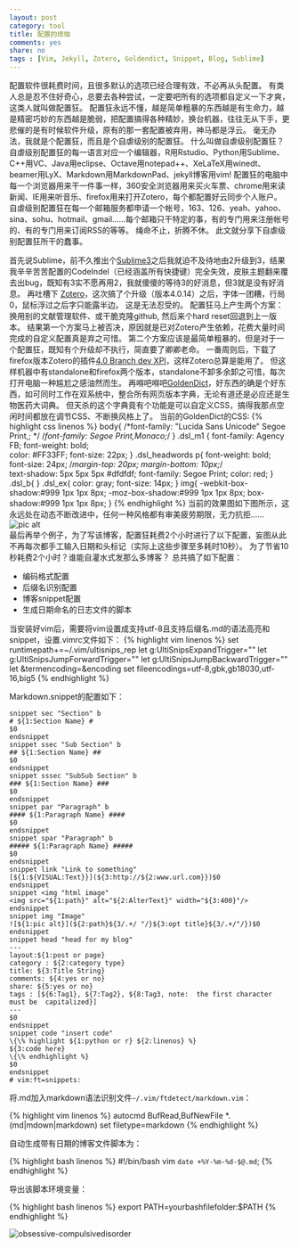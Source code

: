 ```yaml
---
layout: post
category: tool
title: 配置的烦恼
comments: yes
share: no
tags : [Vim, Jekyll, Zotero, Goldendict, Snippet, Blog, Sublime]
---
```


配置软件很耗费时间，且很多默认的选项已经合理有效，不必再从头配置。
有类人总是忍不住好奇心，总要去各种尝试，一定要吧所有的选项都自定义一下才爽，这类人就叫做配置狂。
配置狂永远不懂，越是简单粗暴的东西越是有生命力，越是精密巧妙的东西越是脆弱，把配置搞得各种精妙，换台机器，往往无从下手，更悲催的是有时候软件升级，原有的那一套配置被弃用，神马都是浮云。
毫无办法，我就是个配置狂，而且是个自虐级别的配置狂。
什么叫做自虐级别配置狂？
自虐级别配置狂的每一语言对应一个编辑器，R用Rstudio、Python用Sublime、C++用VC、Java用eclipse、Octave用notepad++、XeLaTeX用winedt、beamer用LyX、Markdown用MarkdownPad、jekyll博客用vim!
配置狂的电脑中每一个浏览器用来干一件事一样，360安全浏览器用来买火车票、chrome用来读新闻、IE用来听音乐、firefox用来打开Zotero，每个都配置好云同步个人账户。
自虐级别配置狂在每一个邮箱服务都申请一个帐号，163、126、yeah、yahoo、sina、sohu、hotmail、gmail……每个邮箱只干特定的事，有的专门用来注册帐号的、有的专门用来订阅RSS的等等。
绳命不止，折腾不休。
此文就分享下自虐级别配置狂所干的蠢事。

首先说Sublime，前不久推出个[Sublime3](http://www.sublimetext.com/)之后我就迫不及待地由2升级到3，结果我辛辛苦苦配置的CodeIndel（已经涵盖所有快捷键）完全失效，皮肤主题翻来覆去出bug，既知有3实不愿再用2，我就傻傻的等待3的好消息，但3就是没有好消息。
再吐槽下 [Zotero](http://www.zotero.org/)，这次搞了个升级（版本4.0.14）之后，字体一团糟，行局0，鼠标浮过之后字只能露半边。
这是无法忍受的。
配置狂马上产生两个方案：换用别的文献管理软件、或干脆克隆github, 然后来个hard reset回退到上一版本。
结果第一个方案马上被否决，原因就是已对Zotero产生依赖，花费大量时间完成的自定义配置真是弃之可惜。
第二个方案应该是最简单粗暴的，但是对于一个配置狂，既知有个升级却不执行，简直要了卿卿老命。
一番周则后，下载了firefox版本Zotero的插件[4.0 Branch dev XPI](https://forums.zotero.org/discussion/33123/line-height-not-adjusting-to-font-size-changes-in-standalone-update-v4014/)，这样Zotero总算是能用了。
但这样机器中有standalone和firefox两个版本，standalone不卸多余卸之可惜，每次打开电脑一种尴尬之感油然而生。
再嘚吧嘚吧[GoldenDict](http://goldendict.org/)，好东西的确是个好东西，如可同时工作在双系统中，整合所有网页版本字典，无论有道还是必应还是生物医药大词典。
但天杀的这个字典竟有个功能是可以自定义CSS，搞得我那点空闲时间都放在调节CSS、不断换风格上了。
当前的GoldenDict的CSS:
{% highlight css linenos %}
body{
/*font-family:  "Lucida Sans Unicode" Segoe Print,; */
/*font-family: Segoe Print,Monaco;*/
}
.dsl_m1 {
font-family: Agency FB;
font-weight: bold;  
color: #FF33FF;
font-size: 22px;
}
.dsl_headwords p{
font-weight: bold;
font-size: 24px;
/*margin-top: 20px;
margin-bottom: 10px;*/  
text-shadow: 5px 5px 5px #dfdfdf;
font-family: Segoe Print;
color: red;
}
.dsl_b{
}
.dsl_ex{
color:	gray;
font-size: 14px;
}
img{
-webkit-box-shadow:#999 1px 1px 8px;
-moz-box-shadow:#999 1px 1px 8px;
box-shadow:#999 1px 1px 8px;
}
{% endhighlight %}
当前的效果图如下图所示，这永远处在动态不断改进中，任何一种风格都有审美疲劳期限，无力抗拒……
![pic alt](https://2s66lw.blu.livefilestore.com/y2pFAZrPuTFHdstl97k1x5aV4xzo4LzARdDsiWLiR-EAONIpOsxvSZSEgbJQUFPlNdX81FH5ikYmqF1KjCZq7iDX101_SXdOLXtcbpDPzsGNME/goldendict.jpg)		
最后再举个例子，为了写该博客，配置狂耗费2个小时进行了以下配置，妄图从此不再每次都手工输入日期和头标记（实际上这些步骤至多耗时10秒）。
为了节省10秒耗费2个小时？谁能自灌水式发那么多博客？
总共搞了如下配置：

- 编码格式配置
- 后缀名识别配置
- 博客snippet配置
- 生成日期命名的日志文件的脚本

当安装好vim后，需要将vim设置成支持utf-8且支持后缀名.md的语法高亮和snippet，设置.vimrc文件如下：
{% highlight vim linenos %}
set runtimepath+=~/.vim/ultisnips_rep
let g:UltiSnipsExpandTrigger="<tab>"
let g:UltiSnipsJumpForwardTrigger="<tab>"
let g:UltiSnipsJumpBackwardTrigger="<s-tab>"
let &termencoding=&encoding
set fileencodings=utf-8,gbk,gb18030,utf-16,big5
{% endhighlight %}

Markdown.snippet的配置如下：

	snippet sec "Section" b
	# ${1:Section Name} #
	$0
	endsnippet	
	snippet ssec "Sub Section" b
	## ${1:Section Name} ##
	$0
	endsnippet	
	snippet sssec "SubSub Section" b
	### ${1:Section Name} ###
	$0
	endsnippet	
	snippet par "Paragraph" b
	#### ${1:Paragraph Name} ####
	$0
	endsnippet	
	snippet spar "Paragraph" b
	##### ${1:Paragraph Name} #####
	$0
	endsnippet	
	snippet link "Link to something"
	[${1:${VISUAL:Text}}](${3:http://${2:www.url.com}})$0
	endsnippet	
	snippet <img "html image"
	<img src="${1:path}" alt="${2:AlterText}" width="${3:400}"/>
	endsnippet	
	snippet img "Image"
	![${1:pic alt}](${2:path}${3/.+/ "/}${3:opt title}${3/.+/"/})$0
	endsnippet	
	snippet head "head for my blog"
	---
	layout:${1:post or page} 
	category : ${2:category type}
	title: ${3:Title String}
	comments: ${4:yes or no}
	share: ${5:yes or no}
	tags : [${6:Tag1}, ${7:Tag2}, ${8:Tag3, note:  the first character must be  capitalized}]
	---
	$0
	endsnippet	
	snippet code "insert code"
	\{\% highlight ${1:python or r} ${2:linenos} %}
	${3:code here}
	\{\% endhighlight %}
	$0
	endsnippet	
	# vim:ft=snippets:

将.md加入markdown语法识别文件`~/.vim/ftdetect/markdown.vim`：

{% highlight vim linenos %}
autocmd BufRead,BufNewFile *.\(md\|mdown\|markdown\) set filetype=markdown
{% endhighlight %}

自动生成带有日期的博客文件脚本为：

{% highlight bash linenos %}
#!/bin/bash
vim `date +%Y-%m-%d-$@.md`;
{% endhighlight %}

导出该脚本环境变量：

{% highlight bash linenos %}
export PATH=yourbashfilefolder:$PATH
{% endhighlight %}

![obsessive-compulsivedisorder](http://mccarthyhealth2q1pd1.wikispaces.com/file/view/ocd_4.jpg/254699560/ocd_4.jpg)

